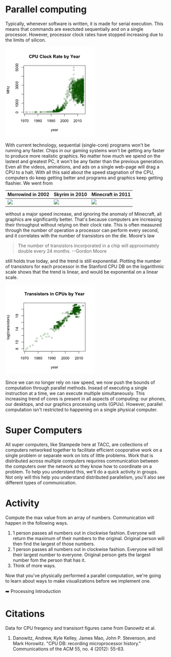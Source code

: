 # Parallel computing

Typically, whenever software is written, it is made for serial execution. This means that commands are exectuted sequentially and on a single processor. However, processor clock rates have stopped increasing due to the limits of silicon.

![Clock rates](images/clock.png)

With current technology, sequential (single-core) programs won't be running any faster. Chips in our gaming systems won't be getting any faster to produce more realistic graphics. No matter how much we spend on the lastest and greatest PC, it won't be any faster than the previous generation. Even all the videos, animations, and ads on a single web-page will drag a CPU to a halt. With all this said about the speed stagnation of the CPU, computers do keep getting better and programs and graphics keep getting flashier. We went from

| Morrowind in 2002 | Skyrim in 2010 | Minecraft in 2011 |
|----------------|-------------|---|
|<img src="http://img29.imageshack.us/img29/1149/morrowind20110405225039.jpg" height="175"> | <img src="http://cache.gawkerassets.com/assets/images/9/2011/11/69cd3eb274be7c06c809693adb862fa9.jpg" height="175"> | <img src="http://upload.wikimedia.org/wikipedia/en/c/c9/Minecraft_Mobs.png" height="175"> |

without a major speed increase, and ignoring the anomaly of Minecraft, all graphics are significantly better. That's because computers are increasing their throughput without relying on their clock rate. This is often measured through the number of operation a processor can perform every second, and it correlates with the number of transistors on the die. Moore's law

> The number of transistors incorporated in a chip will approximately double every 24 months.
> --Gordon Moore

still holds true today, and the trend is still exponential. Plotting the number of transistors for each processor in the Stanford CPU DB on the logarithmic scale shows that the trend is linear, and would be exponential on a linear scale.

![Transistor counts](images/transistors.png)

Since we can no longer rely on raw speed, we now push the bounds of computation through parallel methods. Insead of executing a single instruction at a time, we can execute multiple simultaneously. This increasing trend of cores is present in all aspects of computing: our phones, our desktops, and our graphics processing units (GPUs). However, parallel computation isn't restricted to happening on a single physical computer. 

# Super Computers

All super computers, like Stampede here at TACC, are collections of computers networked together to facilitate efficient cooporative work on a single problem or separate work on lots of little problems. Work that is distributed across multiple computers requrires communication between the computers over the network so they know how to coordinate on a problem. To help you understand this, we'll do a quick activity in groups. Not only will this help you understand distributed parallelism, you'll also see different types of communication.

# Activity

Compute the max value from an array of numbers. Communication will happen in the following ways.

1. 1 person passes all numbers out in clockwise fashion. Everyone will return the maximum of their numbers to the original. Original person will then find the largest of those numbers.
2. 1 person passes all numbers out in clockwise fashion. Everyone will tell their largest number to everyone. Original person gets the largest number fom the person that has it.
3. Think of more ways.

Now that you've physically performed a parallel computation, we're going to learn about ways to make visualizations before we implement one.

:arrow_right: Processing Introduction

# Citations

Data for CPU freqency and transisort figures came from Danowitz et al.

1. Danowitz, Andrew, Kyle Kelley, James Mao, John P. Stevenson, and Mark Horowitz. "CPU DB: recording microprocessor history." Communications of the ACM 55, no. 4 (2012): 55-63.

